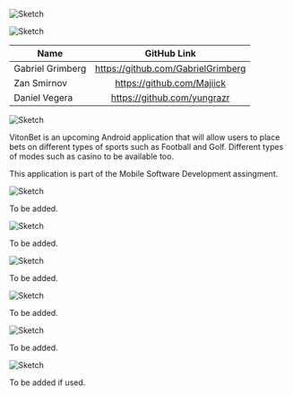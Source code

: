 ![Sketch](https://github.com/GabrielGrimberg/VitonBet/blob/master/Design%20Document/App-Logos/PrimaryLogo.png?raw=true)

![Sketch](https://github.com/GabrielGrimberg/VitonBet/blob/master/Design%20Document/Readme-Logos/TeamM.png?raw=true)

| Name       | GitHub Link      |
| -------------   |:-------------:|
| Gabriel Grimberg|https://github.com/GabrielGrimberg |
| Zan Smirnov     |https://github.com/Majiick         |
| Daniel Vegera   |https://github.com/yungrazr        |


![Sketch](https://github.com/GabrielGrimberg/VitonBet/blob/master/Design%20Document/Readme-Logos/Intro.png?raw=true)

VitonBet is an upcoming Android application that will allow users to place bets on different types of sports such as Football and Golf. Different types of modes such as casino to be available too.

This application is part of the Mobile Software Development assingment.


![Sketch](https://github.com/GabrielGrimberg/VitonBet/blob/master/Design%20Document/Readme-Logos/Idea.png?raw=true)

To be added.


![Sketch](https://github.com/GabrielGrimberg/VitonBet/blob/master/Design%20Document/Readme-Logos/Testing.png?raw=true)

To be added.


![Sketch](https://github.com/GabrielGrimberg/VitonBet/blob/master/Design%20Document/Readme-Logos/E.png?raw=true)

To be added.


![Sketch](https://github.com/GabrielGrimberg/VitonBet/blob/master/Design%20Document/Readme-Logos/Key.png?raw=true)

To be added.


![Sketch](https://github.com/GabrielGrimberg/VitonBet/blob/master/Design%20Document/Readme-Logos/How.png?raw=true)

To be added.


![Sketch](https://github.com/GabrielGrimberg/VitonBet/blob/master/Design%20Document/Readme-Logos/Assets.png?raw=true)

To be added if used.

